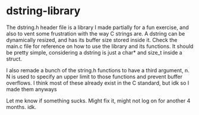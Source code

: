 # dstring-library

The dstring.h header file is a library I made partially for a fun exercise, and also
to vent some frustration with the way C strings are. A dstring can be dynamically
resized, and has its buffer size stored inside it. Check the main.c file for reference
on how to use the library and its functions. It should be pretty simple, considering a
dstring is just a char* and size_t inside a struct.

I also remade a bunch of the string.h functions to have a third argument, n. N is used 
to specify an upper limit to those functions and prevent buffer overflows. I think most
of these already exist in the C standard, but idk so I made them anyways

Let me know if something sucks. Might fix it, might not log on for another 4 months. idk.
